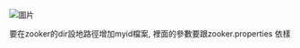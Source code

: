 ![圖片](https://github.com/comtw2005/KafkaHandle/assets/46416652/9822c6b4-b0dd-4969-9657-6e5459ae31fd)

要在zooker的dir設地路徑增加myid檔案, 裡面的參數要跟zooker.properties 依樣
